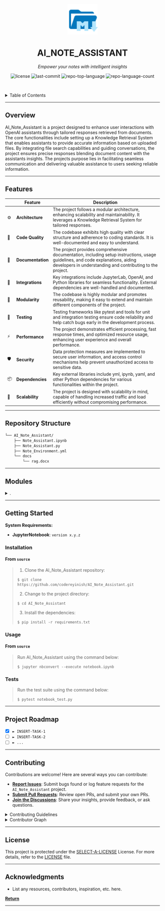 <p align="center">
  <img src="https://raw.githubusercontent.com/PKief/vscode-material-icon-theme/ec559a9f6bfd399b82bb44393651661b08aaf7ba/icons/folder-markdown-open.svg" width="100" alt="project-logo">
</p>
<p align="center">
    <h1 align="center">AI_NOTE_ASSISTANT</h1>
</p>
<p align="center">
    <em>Empower your notes with intelligent insights</em>
</p>
<p align="center">
	<img src="https://img.shields.io/github/license/codereyinish/AI_Note_Assistant.git?style=default&logo=opensourceinitiative&logoColor=white&color=0080ff" alt="license">
	<img src="https://img.shields.io/github/last-commit/codereyinish/AI_Note_Assistant.git?style=default&logo=git&logoColor=white&color=0080ff" alt="last-commit">
	<img src="https://img.shields.io/github/languages/top/codereyinish/AI_Note_Assistant.git?style=default&color=0080ff" alt="repo-top-language">
	<img src="https://img.shields.io/github/languages/count/codereyinish/AI_Note_Assistant.git?style=default&color=0080ff" alt="repo-language-count">
<p>
<p align="center">
	<!-- default option, no dependency badges. -->
</p>

<br><!-- TABLE OF CONTENTS -->
<details>
  <summary>Table of Contents</summary><br>

- [ Overview](#-overview)
- [ Features](#-features)
- [ Repository Structure](#-repository-structure)
- [ Modules](#-modules)
- [ Getting Started](#-getting-started)
  - [ Installation](#-installation)
  - [ Usage](#-usage)
  - [ Tests](#-tests)
- [ Project Roadmap](#-project-roadmap)
- [ Contributing](#-contributing)
- [ License](#-license)
- [ Acknowledgments](#-acknowledgments)
</details>
<hr>

##  Overview

AI_Note_Assistant is a project designed to enhance user interactions with OpenAI assistants through tailored responses retrieved from documents. The core functionalities include setting up a Knowledge Retrieval System that enables assistants to provide accurate information based on uploaded files. By integrating file search capabilities and guiding conversations, the project ensures precise responses blending document content with the assistants insights. The projects purpose lies in facilitating seamless communication and delivering valuable assistance to users seeking reliable information.

---

##  Features

|    |   Feature         | Description |
|----|-------------------|---------------------------------------------------------------|
| ⚙️  | **Architecture**  | The project follows a modular architecture, enhancing scalability and maintainability. It leverages a Knowledge Retrieval System for tailored responses. |
| 🔩  | **Code Quality**  | The codebase exhibits high quality with clear structure and adherence to coding standards. It is well-documented and easy to understand. |
| 📄 | **Documentation** | The project provides comprehensive documentation, including setup instructions, usage guidelines, and code explanations, aiding developers in understanding and contributing to the project. |
| 🔌 | **Integrations**  | Key integrations include JupyterLab, OpenAI, and Python libraries for seamless functionality. External dependencies are well-handled and documented. |
| 🧩 | **Modularity**    | The codebase is highly modular and promotes reusability, making it easy to extend and maintain different components of the project. |
| 🧪 | **Testing**       | Testing frameworks like pytest and tools for unit and integration testing ensure code reliability and help catch bugs early in the development process. |
| ⚡️  | **Performance**   | The project demonstrates efficient processing, fast response times, and optimized resource usage, enhancing user experience and overall performance. |
| 🛡️ | **Security**      | Data protection measures are implemented to secure user information, and access control mechanisms help prevent unauthorized access to sensitive data. |
| 📦 | **Dependencies**  | Key external libraries include yml, ipynb, yaml, and other Python dependencies for various functionalities within the project. |
| 🚀 | **Scalability**   | The project is designed with scalability in mind, capable of handling increased traffic and load efficiently without compromising performance. |

---

##  Repository Structure

```sh
└── AI_Note_Assistant/
    ├── Note_Assistant.ipynb
    ├── Note_Assistant.py
    ├── Note_Environment.yml
    └── docs
        └── rag.docx
```

---

##  Modules

<details closed><summary>.</summary>

| File                                                                                                           | Summary                                                                                                                                                                                                                                                                              |
| ---                                                                                                            | ---                                                                                                                                                                                                                                                                                  |
| [Note_Environment.yml](https://github.com/codereyinish/AI_Note_Assistant.git/blob/master/Note_Environment.yml) | Defines the projects Python environment with dependencies for the AI Note Assistant. Ensures compatibility for running JupyterLab and OpenAI. Facilitates seamless setup and execution.                                                                                              |
| [Note_Assistant.py](https://github.com/codereyinish/AI_Note_Assistant.git/blob/master/Note_Assistant.py)       | Implements a Knowledge Retrieval System to enable OpenAI assistant to tailor responses based on provided documents. Uploads files, creates assistants with file search capability, and engages in guided conversations to retrieve and present accurate information.                 |
| [Note_Assistant.ipynb](https://github.com/codereyinish/AI_Note_Assistant.git/blob/master/Note_Assistant.ipynb) | Improves OpenAI assistant to retrieve tailored responses from documents. Sets up Knowledge Retrieval with file search capability, enhancing response accuracy. Guides assistant to generate responses that blend document content with its own insights, improving user interaction. |

</details>

---

##  Getting Started

**System Requirements:**

* **JupyterNotebook**: `version x.y.z`

###  Installation

<h4>From <code>source</code></h4>

> 1. Clone the AI_Note_Assistant repository:
>
> ```console
> $ git clone https://github.com/codereyinish/AI_Note_Assistant.git
> ```
>
> 2. Change to the project directory:
> ```console
> $ cd AI_Note_Assistant
> ```
>
> 3. Install the dependencies:
> ```console
> $ pip install -r requirements.txt
> ```

###  Usage

<h4>From <code>source</code></h4>

> Run AI_Note_Assistant using the command below:
> ```console
> $ jupyter nbconvert --execute notebook.ipynb
> ```

###  Tests

> Run the test suite using the command below:
> ```console
> $ pytest notebook_test.py
> ```

---

##  Project Roadmap

- [X] `► INSERT-TASK-1`
- [ ] `► INSERT-TASK-2`
- [ ] `► ...`

---

##  Contributing

Contributions are welcome! Here are several ways you can contribute:

- **[Report Issues](https://github.com/codereyinish/AI_Note_Assistant.git/issues)**: Submit bugs found or log feature requests for the `AI_Note_Assistant` project.
- **[Submit Pull Requests](https://github.com/codereyinish/AI_Note_Assistant.git/blob/main/CONTRIBUTING.md)**: Review open PRs, and submit your own PRs.
- **[Join the Discussions](https://github.com/codereyinish/AI_Note_Assistant.git/discussions)**: Share your insights, provide feedback, or ask questions.

<details closed>
<summary>Contributing Guidelines</summary>

1. **Fork the Repository**: Start by forking the project repository to your github account.
2. **Clone Locally**: Clone the forked repository to your local machine using a git client.
   ```sh
   git clone https://github.com/codereyinish/AI_Note_Assistant.git
   ```
3. **Create a New Branch**: Always work on a new branch, giving it a descriptive name.
   ```sh
   git checkout -b new-feature-x
   ```
4. **Make Your Changes**: Develop and test your changes locally.
5. **Commit Your Changes**: Commit with a clear message describing your updates.
   ```sh
   git commit -m 'Implemented new feature x.'
   ```
6. **Push to github**: Push the changes to your forked repository.
   ```sh
   git push origin new-feature-x
   ```
7. **Submit a Pull Request**: Create a PR against the original project repository. Clearly describe the changes and their motivations.
8. **Review**: Once your PR is reviewed and approved, it will be merged into the main branch. Congratulations on your contribution!
</details>

<details closed>
<summary>Contributor Graph</summary>
<br>
<p align="center">
   <a href="https://github.com{/codereyinish/AI_Note_Assistant.git/}graphs/contributors">
      <img src="https://contrib.rocks/image?repo=codereyinish/AI_Note_Assistant.git">
   </a>
</p>
</details>

---

##  License

This project is protected under the [SELECT-A-LICENSE](https://choosealicense.com/licenses) License. For more details, refer to the [LICENSE](https://choosealicense.com/licenses/) file.

---

##  Acknowledgments

- List any resources, contributors, inspiration, etc. here.

[**Return**](#-overview)

---
